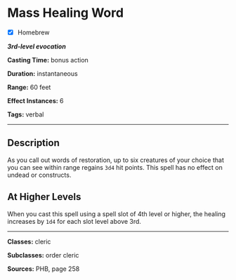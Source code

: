 # Mass Healing Word

- [x] Homebrew

***3rd-level evocation***

**Casting Time:** bonus action

**Duration:** instantaneous

**Range:** 60 feet

**Effect Instances:** 6

**Tags:** verbal

---

## Description
As you call out words of restoration, up to six creatures of your choice that you can see within range regains `3d4` hit points. This spell has no effect on undead or constructs.

## At Higher Levels
When you cast this spell using a spell slot of 4th level or higher, the healing increases by `1d4` for each slot level above 3rd.

---

**Classes:** cleric

**Subclasses:** order cleric

**Sources:** PHB, page 258
